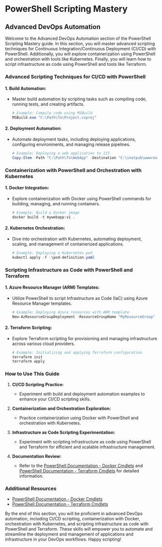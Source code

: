 # PowerShell Scripting Mastery

## Advanced DevOps Automation

Welcome to the Advanced DevOps Automation section of the PowerShell Scripting Mastery guide. In this section, you will master advanced scripting techniques for Continuous Integration/Continuous Deployment (CI/CD) with PowerShell. Additionally, you will explore containerization using PowerShell and orchestration with tools like Kubernetes. Finally, you will learn how to script infrastructure as code using PowerShell and tools like Terraform.

### Advanced Scripting Techniques for CI/CD with PowerShell

#### 1. **Build Automation:**
   - Master build automation by scripting tasks such as compiling code, running tests, and creating artifacts.
     ```powershell
     # Example: Compile code using MSBuild
     MSBuild.exe "C:\Path\To\Project.csproj"
     ```

#### 2. **Deployment Automation:**
   - Automate deployment tasks, including deploying applications, configuring environments, and managing release pipelines.
     ```powershell
     # Example: Deploying a web application to IIS
     Copy-Item -Path "C:\Path\To\WebApp" -Destination "C:\inetpub\wwwroot" -Recurse
     ```

### Containerization with PowerShell and Orchestration with Kubernetes

#### 1. **Docker Integration:**
   - Explore containerization with Docker using PowerShell commands for building, managing, and running containers.
     ```powershell
     # Example: Build a Docker image
     docker build -t mywebapp:v1 .
     ```

#### 2. **Kubernetes Orchestration:**
   - Dive into orchestration with Kubernetes, automating deployment, scaling, and management of containerized applications.
     ```powershell
     # Example: Deploying a Kubernetes pod
     kubectl apply -f .\pod-definition.yaml
     ```

### Scripting Infrastructure as Code with PowerShell and Terraform

#### 1. **Azure Resource Manager (ARM) Templates:**
   - Utilize PowerShell to script Infrastructure as Code (IaC) using Azure Resource Manager templates.
     ```powershell
     # Example: Deploying Azure resources with ARM template
     New-AzResourceGroupDeployment -ResourceGroupName "MyResourceGroup" -TemplateFile "C:\Path\To\AzureTemplate.json"
     ```

#### 2. **Terraform Scripting:**
   - Explore Terraform scripting for provisioning and managing infrastructure across various cloud providers.
     ```powershell
     # Example: Initializing and applying Terraform configuration
     terraform init
     terraform apply
     ```

### How to Use This Guide

1. **CI/CD Scripting Practice:**
   - Experiment with build and deployment automation examples to enhance your CI/CD scripting skills.

2. **Containerization and Orchestration Exploration:**
   - Practice containerization using Docker with PowerShell and orchestration with Kubernetes.

3. **Infrastructure as Code Scripting Experimentation:**
   - Experiment with scripting infrastructure as code using PowerShell and Terraform for efficient and scalable infrastructure management.

4. **Documentation Review:**
   - Refer to the [PowerShell Documentation - Docker Cmdlets](https://docs.microsoft.com/en-us/powershell/scripting/learn/deep-dives/everything-about-about_docker) and [PowerShell Documentation - Terraform Cmdlets](https://docs.microsoft.com/en-us/powershell/scripting/learn/deep-dives/everything-about-about_terraform) for detailed information.

### Additional Resources

- [PowerShell Documentation - Docker Cmdlets](https://docs.microsoft.com/en-us/powershell/scripting/learn/deep-dives/everything-about-about_docker)
- [PowerShell Documentation - Terraform Cmdlets](https://docs.microsoft.com/en-us/powershell/scripting/learn/deep-dives/everything-about-about_terraform)

By the end of this section, you will be proficient in advanced DevOps automation, including CI/CD scripting, containerization with Docker, orchestration with Kubernetes, and scripting infrastructure as code with PowerShell and Terraform. These skills will empower you to automate and streamline the deployment and management of applications and infrastructure in your DevOps workflows. Happy scripting!
